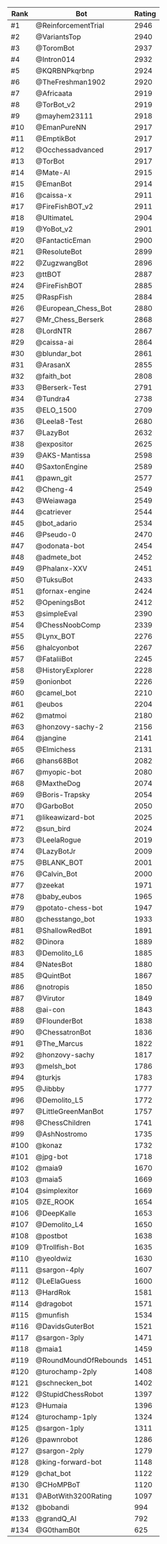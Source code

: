 Rank|Bot|Rating
---|---|---
#1|@ReinforcementTrial|2946
#2|@VariantsTop|2940
#3|@ToromBot|2937
#4|@Intron014|2932
#5|@KQRBNPkqrbnp|2924
#6|@TheFreshman1902|2920
#7|@Africaata|2919
#8|@TorBot_v2|2919
#9|@mayhem23111|2918
#10|@EmanPureNN|2917
#11|@EmptikBot|2917
#12|@Occhessadvanced|2917
#13|@TorBot|2917
#14|@Mate-AI|2915
#15|@EmanBot|2914
#16|@caissa-x|2911
#17|@FireFishBOT_v2|2911
#18|@UltimateL|2904
#19|@YoBot_v2|2901
#20|@FantacticEman|2900
#21|@ResoluteBot|2899
#22|@ZugzwangBot|2896
#23|@ttBOT|2887
#24|@FireFishBOT|2885
#25|@RaspFish|2884
#26|@European_Chess_Bot|2880
#27|@Mr_Chess_Berserk|2868
#28|@LordNTR|2867
#29|@caissa-ai|2864
#30|@blundar_bot|2861
#31|@ArasanX|2855
#32|@faith_bot|2808
#33|@Berserk-Test|2791
#34|@Tundra4|2738
#35|@ELO_1500|2709
#36|@Leela8-Test|2680
#37|@LazyBot|2632
#38|@expositor|2625
#39|@AKS-Mantissa|2598
#40|@SaxtonEngine|2589
#41|@pawn_git|2577
#42|@Cheng-4|2549
#43|@Weiawaga|2549
#44|@catriever|2544
#45|@bot_adario|2534
#46|@Pseudo-0|2470
#47|@odonata-bot|2454
#48|@admete_bot|2452
#49|@Phalanx-XXV|2451
#50|@TuksuBot|2433
#51|@fornax-engine|2424
#52|@OpeningsBot|2412
#53|@simpleEval|2390
#54|@ChessNoobComp|2339
#55|@Lynx_BOT|2276
#56|@halcyonbot|2267
#57|@FataliiBot|2245
#58|@HistoryExplorer|2228
#59|@onionbot|2226
#60|@camel_bot|2210
#61|@eubos|2204
#62|@matmoi|2180
#63|@honzovy-sachy-2|2156
#64|@jangine|2141
#65|@Elmichess|2131
#66|@hans68Bot|2082
#67|@myopic-bot|2080
#68|@MaxtheDog|2074
#69|@Boris-Trapsky|2054
#70|@GarboBot|2050
#71|@likeawizard-bot|2025
#72|@sun_bird|2024
#73|@LeelaRogue|2019
#74|@LazyBotJr|2009
#75|@BLANK_BOT|2001
#76|@Calvin_Bot|2000
#77|@zeekat|1971
#78|@baby_eubos|1965
#79|@potato-chess-bot|1947
#80|@chesstango_bot|1933
#81|@ShallowRedBot|1891
#82|@Dinora|1889
#83|@Demolito_L6|1885
#84|@NatesBot|1880
#85|@QuintBot|1867
#86|@notropis|1850
#87|@Virutor|1849
#88|@ai-con|1843
#89|@FlounderBot|1838
#90|@ChessatronBot|1836
#91|@The_Marcus|1822
#92|@honzovy-sachy|1817
#93|@melsh_bot|1786
#94|@turkjs|1783
#95|@Jibbby|1777
#96|@Demolito_L5|1772
#97|@LittleGreenManBot|1757
#98|@ChessChildren|1741
#99|@AshNostromo|1735
#100|@konaz|1732
#101|@jpg-bot|1718
#102|@maia9|1670
#103|@maia5|1669
#104|@simplexitor|1669
#105|@ZE_ROOK|1654
#106|@DeepKalle|1653
#107|@Demolito_L4|1650
#108|@postbot|1638
#109|@Trollfish-Bot|1635
#110|@yeoldwiz|1630
#111|@sargon-4ply|1607
#112|@LeElaGuess|1600
#113|@HardRok|1581
#114|@dragobot|1571
#115|@munfish|1534
#116|@DavidsGuterBot|1521
#117|@sargon-3ply|1471
#118|@maia1|1459
#119|@RoundMoundOfRebounds|1451
#120|@turochamp-2ply|1408
#121|@schnecken_bot|1402
#122|@StupidChessRobot|1397
#123|@Humaia|1396
#124|@turochamp-1ply|1324
#125|@sargon-1ply|1311
#126|@pawnrobot|1286
#127|@sargon-2ply|1279
#128|@king-forward-bot|1148
#129|@chat_bot|1122
#130|@CHoMPBoT|1120
#131|@ABotWith3200Rating|1097
#132|@bobandi|994
#133|@grandQ_AI|792
#134|@G0thamB0t|625
